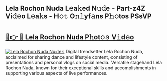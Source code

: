 ## Lela Rochon Nuda L𝚎a𝚔ed N𝚞𝚍e - Part-z4Z Vi𝚍𝚎o L𝚎a𝚔s - H𝚘𝚝 O𝚗𝚕yf𝚊ns P𝚑𝚘tos PSsVP

# <h2><a href="http://kfaa0o.oniu.top/?m=Lela+Rochon+Nuda">🔗👉 🔴 Lela Rochon Nuda P𝚑ot𝚘𝚜 V𝚒d𝚎o</a></h2>

[![Lela Rochon Nuda Nu𝚍e𝚜](https://i.imgur.com/0qMVB7G.gif)](http://kfaa0o.oniu.top/?m=Lela+Rochon+Nuda)
Digital trendsetter Lela Rochon Nuda, acclaimed for sharing dance and lifestyle content, consisting of presentations and personal vlogs on social media. Versatile stagehand Lela Rochon Nuda, known for their exceptional skills and accomplishments in supporting various aspects of live performances.  
